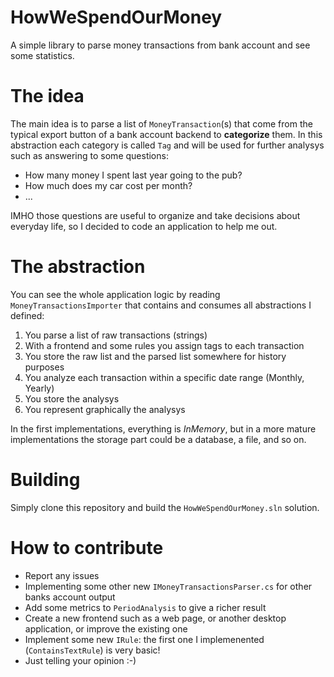 # HowWeSpendOurMoney
A simple library to parse money transactions from bank account and see some statistics.

# The idea
The main idea is to parse a list of `MoneyTransaction`(s) that come from the typical export button of a bank account backend to **categorize** them. In this abstraction each category is called `Tag` and will be used for further analysys such as answering to some questions:
- How many money I spent last year going to the pub?
- How much does my car cost per month?
- ...

IMHO those questions are useful to organize and take decisions about everyday life, so I decided to code an application to help me out.

# The abstraction
You can see the whole application logic by reading `MoneyTransactionsImporter` that contains and consumes all abstractions I defined:
1. You parse a list of raw transactions (strings)
2. With a frontend and some rules you assign tags to each transaction
3. You store the raw list and the parsed list somewhere for history purposes
4. You analyze each transaction within a specific date range (Monthly, Yearly)
5. You store the analysys
6. You represent graphically the analysys

In the first implementations, everything is *InMemory*, but in a more mature implementations the storage part could be a database, a file, and so on.

# Building
Simply clone this repository and build the `HowWeSpendOurMoney.sln` solution.

# How to contribute
- Report any issues
- Implementing some other new `IMoneyTransactionsParser.cs` for other banks account output
- Add some metrics to `PeriodAnalysis` to give a richer result
- Create a new frontend such as a web page, or another desktop application, or improve the existing one
- Implement some new `IRule`: the first one I implemenented (`ContainsTextRule`) is very basic!
- Just telling your opinion :-)
